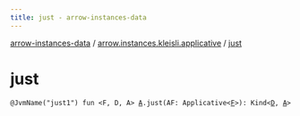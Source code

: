 ```yaml
---
title: just - arrow-instances-data
---
```


[arrow-instances-data](../index.html) / [arrow.instances.kleisli.applicative](index.html) / [just](./just.html)

# just

`@JvmName("just1") fun <F, D, A> `[`A`](just.html#A)`.just(AF: Applicative<`[`F`](just.html#F)`>): Kind<`[`D`](just.html#D)`, `[`A`](just.html#A)`>`